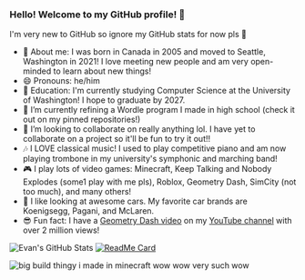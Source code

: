 ### Hello! Welcome to my GitHub profile! 👋

I'm very new to GitHub so ignore my GitHub stats for now pls 🙂

- 📖 About me: I was born in Canada in 2005 and moved to Seattle, Washington in 2021! I love meeting new people and am very open-minded to learn about new things!
- 😄 Pronouns: he/him
- 🏫 Education: I'm currently studying Computer Science at the University of Washington! I hope to graduate by 2027.
- 🔭 I’m currently refining a Wordle program I made in high school (check it out on my pinned repositories!)
- 👯 I’m looking to collaborate on really anything lol. I have yet to collaborate on a project so it'll be fun to try it out!!
- 🎶 I LOVE classical music! I used to play competitive piano and am now playing trombone in my university's symphonic and marching band!
- 🎮 I play lots of video games: Minecraft, Keep Talking and Nobody Explodes (some1 play with me pls), Roblox, Geometry Dash, SimCity (not too much), and many others!
- 🚗 I like looking at awesome cars. My favorite car brands are Koenigsegg, Pagani, and McLaren.
- 😎 Fun fact: I have a [Geometry Dash video](https://youtu.be/YY6IzhKMrg0?si=r9iVO6UHDtVFGdnE) on my [YouTube channel](https://www.youtube.com/@OfficialBlooms/videos) with over 2 million views!

![Evan's GitHub Stats](https://github-readme-stats.vercel.app/api?username=officialblooms&theme=synthwave&show_icons=true&count_private=true)
[![ReadMe Card](https://github-readme-stats.vercel.app/api/pin/?username=officialblooms&repo=Wordle&theme=radical)](https://github.com/officialblooms/Wordle)

![big build thingy i made in minecraft wow wow very such wow](zzz.png)

<!--
-->
